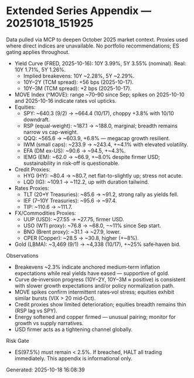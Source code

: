 
# Extended Series Appendix — 20251018_151925

Data pulled via MCP to deepen October 2025 market context. Proxies used where direct indices are unavailable. No portfolio recommendations; ES gating applies throughout.

- Yield Curve (FRED, 2025-10-16): 10Y 3.99%, 5Y 3.55% (nominal). Real: 10Y 1.71%, 5Y 1.26%.
  - Implied breakevens: 10Y ~2.28%, 5Y ~2.29%.
  - 10Y–2Y (TCM spread): +56 bps (2025-10-17).
  - 10Y–3M (TCM spread): +2 bps (2025-10-17).
- MOVE Index (^MOVE): range ~70–90 since Sep; spikes on 2025-10-10 and 2025-10-16 indicate rates vol upticks.
- Equities:
  - SPY: ~640.3 (9/2) → ~664.4 (10/17), choppy +3.8% with 10/10 downdraft.
  - RSP (equal-weight): ~187.1 → ~188.0, marginal; breadth remains narrow vs cap-weight.
  - QQQ: ~565.6 → ~603.9, +6.8% — megacap growth resilient.
  - IWM (small caps): ~233.9 → ~243.4, +~4.1% with elevated volatility.
  - EFA (DM ex-US): ~90.6 → ~94.5, +~4.3%.
  - IEMG (EM): ~62.0 → ~66.9, +~8.0% despite firmer USD; sustainability in risk-off is questionable.
- Credit Proxies:
  - HYG (HY): ~80.4 → ~80.7, net flat-to-slightly up; stress not acute.
  - LQD (IG): ~109.1 → ~112.2, up with duration tailwind.
- Rates Proxies:
  - TLT (20+Y Treasuries): ~85.6 → ~91.2, strong rally as yields fell.
  - IEF (7–10Y Treasuries): ~95.6 → ~97.4.
  - TIP: ~110.6 → ~111.7.
- FX/Commodities Proxies:
  - UUP (USD): ~27.55 → ~27.75, firmer USD.
  - USO (WTI proxy): ~76.8 → ~68.0, −~11% since Sep start.
  - BNO (Brent proxy): ~31.1 → ~27.9, lower.
  - CPER (Copper): ~28.5 → ~30.8, higher (+~8%).
- Gold (LBMA): ~3,469 (9/1) → ~4,338 (10/17), +~25% safe‑haven bid.

Observations
- Breakevens ~2.3% indicate anchored medium‑term inflation expectations while real yields have eased — supportive of gold.
- Curve de‑inversion progress (10Y–2Y, 10Y–3M ≈ positive) is consistent with slower growth expectations and/or policy normalization path.
- MOVE spikes confirm intermittent rates‑vol stress; equities exhibit similar bursts (VIX > 20 mid‑Oct).
- Credit proxies show limited deterioration; equities breadth remains thin (RSP lag vs SPY).
- Energy softened and copper firmed — unusual pairing; monitor for growth vs supply narratives.
- USD firmer acts as a tightening channel globally.

Risk Gate
- ES(97.5%) must remain < 2.5%. If breached, HALT all trading immediately. This appendix is informational only.

Generated: 2025-10-18 16:08:39
